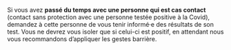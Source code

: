 Si vous avez **passé du temps avec une personne qui est cas contact** (contact sans protection avec une personne testée positive à la Covid), demandez à cette personne de vous tenir informé·e des résultats de son test. Vous ne devrez vous isoler que si celui-ci est positif, en attendant nous vous recommandons d’appliquer les gestes barrière.
